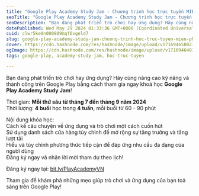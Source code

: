 ```yaml
---
title: "Google Play Academy Study Jam - Chương trình học trực tuyến MIỄN PHÍ!"
seoTitle: "Google Play Academy Study Jam - Chương trình học trực tuyến MIỄN PHÍ!"
seoDescription: "Bạn đang phát triển trò chơi hay ứng dụng? Hãy cùng nâng cao kỹ năng và thành công trên Google Play bằng cách tham gia ngay khoá học Google Play Academy Stu"
datePublished: Wed May 29 2024 01:33:36 GMT+0000 (Coordinated Universal Time)
cuid: clwr5ke0n000809mqf6vgeld7
slug: google-play-academy-study-jam-chuong-trinh-hoc-truc-tuyen-mien-phi
cover: https://cdn.hashnode.com/res/hashnode/image/upload/v1716946580212/2a46b7b9-40d6-4dd5-9906-7391467edcf5.png
ogImage: https://cdn.hashnode.com/res/hashnode/image/upload/v1716946401037/21b3a106-fbf3-4156-accc-9fe9e57450f8.png
tags: google-play, academy-study-jam, hoc-truc-tuyen

---
```


Bạn đang phát triển trò chơi hay ứng dụng? Hãy cùng nâng cao kỹ năng và thành công trên Google Play bằng cách tham gia ngay khoá học **Google Play Academy Study Jam**!

Thời gian: **Mỗi thứ sáu từ tháng 7 đến tháng 9 năm 2024**  
Thời lượng: **4 buổi** học trong **4 tuần**, mỗi buổi từ 60 - 90 phút

Nội dung khóa học:  
Cách kể câu chuyện về ứng dụng và trò chơi một cách cuốn hút  
Sử dụng danh sách cửa hàng tùy chỉnh để mở rộng sự tăng trưởng và tăng lượt tải  
Hiểu và tùy chỉnh phương thức tiếp cận để đáp ứng nhu cầu đa dạng của người dùng  
Đăng ký ngay và nhận lời mời tham dự theo lịch!

Đăng ký ngay tại: [bit.ly/PlayAcademyVN](https://bit.ly/PlayAcademyVN)

Tham gia để khám phá những mẹo giúp trò chơi và ứng dụng của bạn toả sáng trên Google Play!